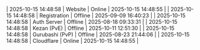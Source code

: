 | 2025-10-15 14:48:58 | Website | Online | 2025-10-15 14:48:55 |
| 2025-10-15 14:48:58 | Registration | Offline | 2025-09-09 16:40:23 |
| 2025-10-15 14:48:58 | Auth Server | Offline | 2025-08-18 09:33:31 |
| 2025-10-15 14:48:58 | Kezan (PvE) | Offline | 2025-10-11 12:51:30 |
| 2025-10-15 14:48:58 | Gurubashi (PvP) | Offline | 2025-08-23 21:44:06 |
| 2025-10-15 14:48:58 | Cloudflare | Online | 2025-10-15 14:48:55 |
